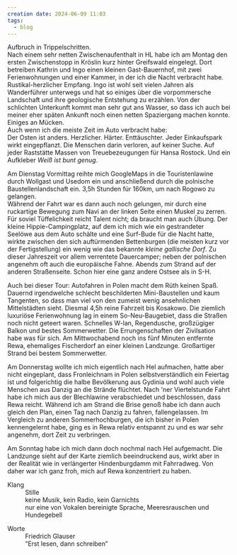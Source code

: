 ```yaml
---
creation date: 2024-06-09 11:03
tags:
  - blog
---
```

Aufbruch in Trippelschritten.  
Nach einem sehr netten Zwischenaufenthalt in HL habe ich am Montag den ersten Zwischenstopp in Kröslin kurz hinter Greifswald eingelegt. Dort betreiben Kathrin und Ingo einen kleinen Gast-Bauernhof, mit zwei Ferienwohnungen und einer Kammer, in der ich die Nacht verbracht habe. Rustikal-herzlicher Empfang. Ingo ist wohl seit vielen Jahren als Wanderführer unterwegs und hat so einiges über die vorpommersche Landschaft und ihre geologische Entstehung zu erzählen. Von der schlichten Unterkunft kommt man sehr gut ans Wasser, so dass ich auch bei meiner eher späten Ankunft noch einen netten Spaziergang machen konnte. Einiges an Mücken.  
Auch wenn ich die meiste Zeit im Auto verbracht habe:   
Der Osten ist anders. Herzlicher. Härter. Enttäuschter. Jeder Einkaufspark wirkt eingepflanzt. Die Menschen darin verloren, auf keiner Suche. Auf jeder Raststätte Massen von Treuebezeugungen für Hansa Rostock. Und ein Aufkleber _Weiß ist bunt genug_. 

Am Dienstag Vormittag reihte mich GoogleMaps in die Touristenlawine durch Wollgast und Usedom ein und anschließend durch die polnische Baustellenlandschaft ein. 3,5h Stunden für 160km, um nach Rogowo zu gelangen.  
Während der Fahrt war es dann auch noch gelungen, mir durch eine ruckartige Bewegung zum Navi an der linken Seite einen Muskel zu zerren. Für soviel Tüffelichkeit reicht Talent nicht; da braucht man auch Übung.
Der kleine Hippie-Campingplatz, auf dem ich mich wie ein gestrandeter Seelöwe aus dem Auto schälte und eine Surf-Bude für die Nacht hatte, wirkte zwischen den sich auftürmenden Bettenburgen (die meisten kurz vor der Fertigstellung) ein wenig wie das bekannte _kleine gallische Dorf_. Zu dieser Jahreszeit vor allem verrentete Dauercamper; neben der polnischen angenehm oft auch die europäische Fahne. 
Abends zum Strand auf der anderen Straßenseite. Schon hier eine ganz andere Ostsee als in S-H. 

Auch bei dieser Tour: Autofahren in Polen macht dem Rüth keinen Spaß. Dauernd irgendwelche schlecht beschilderten Mini-Baustellen und kaum Tangenten, so dass man viel von den zumeist wenig ansehnlichen Mittelstädten sieht. 
Diesmal 4,5h reine Fahrzeit bis Kosakowo. Die ziemlich luxuriöse Ferienwohnung lag in einem So-Neu-Baugebiet, dass die Straßen noch nicht geteert waren. Schnelles W-lan, Regendusche, großzügiger Balkon und bestes Sommerwetter. Die Errungenschaften der Zivilsation habe was für sich. 
Am Mittwochabend noch ins fünf Minuten entfernte Rewa, ehemaliges Fischerdorf an einer kleinen Landzunge. Großartiger Strand bei bestem Sommerwetter. 

Am Donnerstag wollte ich mich eigentlich nach Hel aufmachen, hatte aber nicht eingeplant, dass Fronleichnam in Polen selbstverständlich ein Feiertag ist und folgerichtig die halbe Bevölkerung aus Gydinia und wohl auch viele Menschen aus Danzig an die Strände flüchtet. Nach 'ner Viertelstunde Fahrt habe ich mich aus der Blechlawine verabschiedet und beschlossen, dass Rewa reicht. Während ich am Strand die Brise genoß habe ich dann auch gleich den Plan, einen Tag nach Danzig zu fahren, fallengelassen. Im Vergleich zu anderen Sommerhochburgen, die ich bisher in Polen kennengelernt habe, ging es in Rewa relativ entspannt zu und es war sehr angenehm, dort Zeit zu verbringen.

Am Sonntag habe ich mich dann doch nochmal nach Hel aufgemacht. Die Landzunge sieht auf der Karte ziemlich beeindruckend aus, wirkt aber in der Realität wie in verlängerter Hindenburgdamm mit Fahrradweg. Von daher war ich ganz froh, mich auf Rewa konzentriert zu haben.

<dl>
	<dt>Klang</dt>
	<dd>Stille</dd>
	<dd>keine Musik, kein Radio, kein Garnichts</dd>  
	<dd>nur eine von Vokalen bereinigte Sprache, Meeresrauschen und Hundegebell</dd>
</dl>

<dl>
	<dt>Worte</dt>
	<dd>Friedrich Glauser</dd>  
	<dd>”Erst lesen, dann schreiben”</dd>  
</dl>
